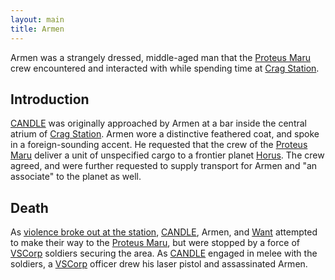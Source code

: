 ```yaml
---
layout: main
title: Armen
---
```


Armen was a strangely dressed, middle-aged man that the [Proteus Maru](proteus-maru) crew encountered and interacted with while spending time at [Crag Station](crag#crag-station).

## Introduction

[CANDLE](candle) was originally approached by Armen at a bar inside the central atrium of [Crag Station](crag#crag-station). Armen wore a distinctive feathered coat, and spoke in a foreign-sounding accent. He requested that the crew of the [Proteus Maru](proteus-maru) deliver a unit of unspecified cargo to a frontier planet [Horus](horus). The crew agreed, and were further requested to supply transport for Armen and "an associate" to the planet as well.

## Death

As [violence broke out at the station](crag#attack), [CANDLE](candle), Armen, and [Want](alexander-flintlock#companions) attempted to make their way to the [Proteus Maru](proteus-maru), but were stopped by a force of [VSCorp](vscorp) soldiers securing the area. As [CANDLE](candle) engaged in melee with the soldiers, a [VSCorp](vscorp) officer drew his laser pistol and assassinated Armen.
